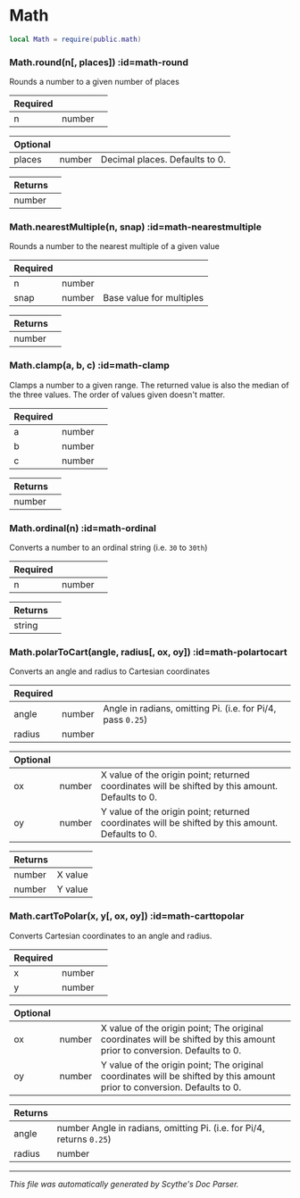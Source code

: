 # Math
```lua
local Math = require(public.math)
```


<section class="segment">

### Math.round(n[, places]) :id=math-round

Rounds a number to a given number of places

| **Required** | []() | []() |
| --- | --- | --- |
| n | number |  |

| **Optional** | []() | []() |
| --- | --- | --- |
| places | number | Decimal places. Defaults to 0. |

| **Returns** | []() |
| --- | --- |
| number |  |

</section>
<section class="segment">

### Math.nearestMultiple(n, snap) :id=math-nearestmultiple

Rounds a number to the nearest multiple of a given value

| **Required** | []() | []() |
| --- | --- | --- |
| n | number |  |
| snap | number | Base value for multiples |

| **Returns** | []() |
| --- | --- |
| number |  |

</section>
<section class="segment">

### Math.clamp(a, b, c) :id=math-clamp

Clamps a number to a given range. The returned value is also the median of
the three values. The order of values given doesn't matter.

| **Required** | []() | []() |
| --- | --- | --- |
| a | number |  |
| b | number |  |
| c | number |  |

| **Returns** | []() |
| --- | --- |
| number |  |

</section>
<section class="segment">

### Math.ordinal(n) :id=math-ordinal

Converts a number to an ordinal string (i.e. `30` to `30th`)

| **Required** | []() | []() |
| --- | --- | --- |
| n | number |  |

| **Returns** | []() |
| --- | --- |
| string |  |

</section>
<section class="segment">

### Math.polarToCart(angle, radius[, ox, oy]) :id=math-polartocart

Converts an angle and radius to Cartesian coordinates

| **Required** | []() | []() |
| --- | --- | --- |
| angle | number | Angle in radians, omitting Pi. (i.e. for Pi/4, pass `0.25`) |
| radius | number |  |

| **Optional** | []() | []() |
| --- | --- | --- |
| ox | number | X value of the origin point; returned coordinates will be shifted by this amount. Defaults to 0. |
| oy | number | Y value of the origin point; returned coordinates will be shifted by this amount. Defaults to 0. |

| **Returns** | []() |
| --- | --- |
| number | X value |
| number | Y value |

</section>
<section class="segment">

### Math.cartToPolar(x, y[, ox, oy]) :id=math-carttopolar

Converts Cartesian coordinates to an angle and radius.

| **Required** | []() | []() |
| --- | --- | --- |
| x | number |  |
| y | number |  |

| **Optional** | []() | []() |
| --- | --- | --- |
| ox | number | X value of the origin point; The original coordinates will be shifted by this amount prior to conversion. Defaults to 0. |
| oy | number | Y value of the origin point; The original coordinates will be shifted by this amount prior to conversion. Defaults to 0. |

| **Returns** | []() |
| --- | --- |
| angle | number Angle in radians, omitting Pi. (i.e. for Pi/4, returns `0.25`) |
| radius | number |

</section>

----
_This file was automatically generated by Scythe's Doc Parser._
